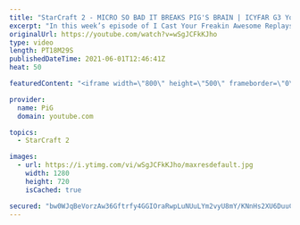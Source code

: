 ```yaml
---
title: "StarCraft 2 - MICRO SO BAD IT BREAKS PIG'S BRAIN | ICYFAR G3 You Can't Build There!"
excerpt: "In this week’s episode of I Cast Your Freakin Awesome Replays (ICYFAR) players sent in their StarCraft 2 replays where they have to block opponent’s expansions and buildings (You Can’t Build Here)! Here’s a fun game of zerg versus terran completing the challenge in humorous fashion.   NEW ICYFAR CHALLENGE:"
originalUrl: https://youtube.com/watch?v=wSgJCFkKJho
type: video
length: PT18M29S
publishedDateTime: 2021-06-01T12:46:41Z
heat: 50

featuredContent: "<iframe width=\"800\" height=\"500\" frameborder=\"0\" src=\"https://www.youtube.com/embed/wSgJCFkKJho\" allow=\"accelerometer; autoplay; encrypted-media; gyroscope; picture-in-picture\" allowfullscreen></iframe>"

provider:
  name: PiG
  domain: youtube.com

topics:
  - StarCraft 2

images:
  - url: https://i.ytimg.com/vi/wSgJCFkKJho/maxresdefault.jpg
    width: 1280
    height: 720
    isCached: true

secured: "bw0WJqBeVorzAw36Gftrfy4GGIOraRwpLuNUuLYm2vyU8mY/KNnHs2XU6DuuCVPGs2L2laZq49W9GJG5cCoNWNNcmt5HbtG/7zFvzgrNLiM0NtSNepYrWsEauaVGxo1UKoFL0bizPBUzA6t2SdGlNPgTwXTokyG6mzdPElUXX4r/uzC03+kVAZcx8o6+eDSKuV3OBlhg2iQsFIbTywy3dr+ddegpO+LO0q1IqfBBIAb1XAqp5dFwaYXUvHWWWyR3UwvrVyQB6g1/S9VTNGqjcTx9xsZdvLht26zSEJI5YeCDeinlOunMFiqQ/Sb8WC5X6yDsrXtMsRhV4NkTiQtLaGp45BdRFPG+zW8gPxphQqB2ahHJPl7VKo0djsR8YL3QzO4S3pa3npu5P9dpAMWFamVu+iBfcSBw25N8lb4y4CM=;fXlr6uD1g7cFB/zsXG7+PA=="
---
```



